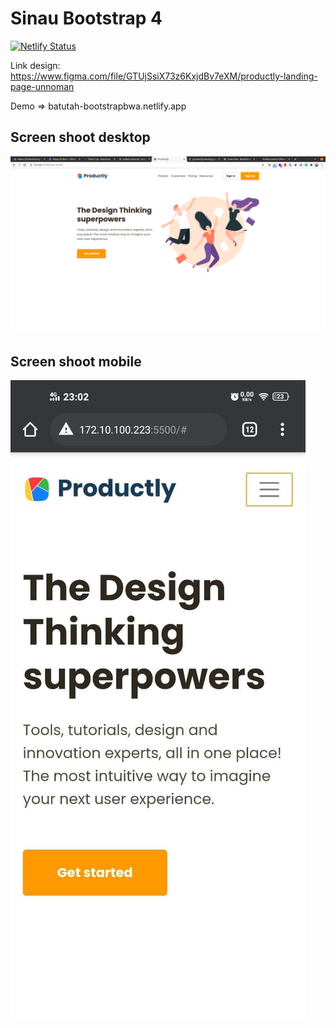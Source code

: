 # Sinau Bootstrap 4

[![Netlify Status](https://api.netlify.com/api/v1/badges/ef6a81bb-7919-45a1-9d8f-4f13aa44227f/deploy-status)](https://app.netlify.com/sites/batutah-bootstrapbwa/deploys)

Link design: https://www.figma.com/file/GTUjSsiX73z6KxjdBv7eXM/productly-landing-page-unnoman

Demo => batutah-bootstrapbwa.netlify.app
## Screen shoot desktop

![desktop](/images/desktop-bootstrap4.png)
## Screen shoot mobile

![desktop](/images/mobile-bootstrap4.jpg)
